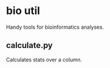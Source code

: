
# bio util

Handy tools for bioinformatics analyses.

## calculate.py

Calculates stats over a column.
